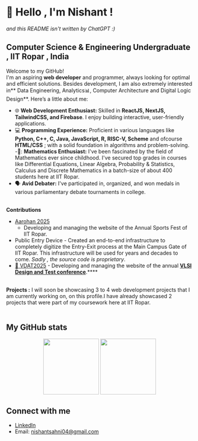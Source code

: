# 👋 Hello , I'm Nishant !

_and this README isn't written by ChatGPT :)_

## Computer Science & Engineering Undergraduate , IIT Ropar , India <br/>
Welcome to my GitHub! <br/>
I'm an aspiring **web developer** and programmer, always looking for optimal and efficient solutions. Besides development, I am also extremely interested in** Data Engineering, Analytics📊, Computer Architecture and Digital Logic Design**. Here’s a little about me: <br/>
- 🌐 **Web Development Enthusiast:** Skilled in **ReactJS, NextJS, TailwindCSS, and Firebase**. I enjoy building interactive, user-friendly applications. <br/>
- 💻 **Programming Experience:** Proficient in various languages like **Python, C++, C, Java, JavaScript, R, RISC-V, Scheme** and ofcourse **HTML/CSS** ; with a solid foundation in algorithms and problem-solving. <br/>
-🟰: **Mathematics Enthusiast:** I've been fascinated by the field of Mathematics ever since childhood. I've secured top grades in courses like Differential Equations, Linear Algebra, Probability & Statistics, Calculus and Discrete Mathematics in a batch-size of about 400 students here at IIT Ropar.
- 🗣️ **Avid Debater:** I've participated in, organized, and won medals in various parliamentary debate tournaments in college.<br/><br/>

**Contributions**
- <a href="https://aarohan25.vercel.app/" target="_blank">Aarohan 2025</a>
  - Developing and managing the website of the Annual Sports Fest of IIT Ropar.
- Public Entry Device - Created an end-to-end infrastructure to completely digitize the Entry-Exit process at the Main Campus Gate of IIT Ropar. This infrastructure will be used for years and decades to come. _Sadly , the source code is proprietary_.
- [🔗 VDAT2025](https://github.com/AyushTyagi2/VDAT) - Developing and managing the website of the annual **[VLSI Design and Test conference](https://vdat.org.in)**.****
<br/><br/>

**Projects :**  I will soon be showcasing 3 to 4 web development projects that I am currently working on, on this profile.I have already showcased 2 projects that were part of my coursework here at IIT Ropar.<br/><br/>

## My GitHub stats <br/>
<p align='center'>
  <img  height=150 src='https://github-readme-stats.vercel.app/api?username=Nishant-Sahni&count_private=true&include_all_commits=true&theme=algolia&show_icons=true' />
  <img  height=150 src='https://github-readme-stats.vercel.app/api/top-langs/?username=Nishant-Sahni&layout=compact&theme=algolia&langs_count=10&hide=html,css' /> <br/>
</p>



## Connect with me
- [LinkedIn](www.linkedin.com/in/nishant-sahni-a7b01130a)
- Email: nishantsahni04@gmail.com



